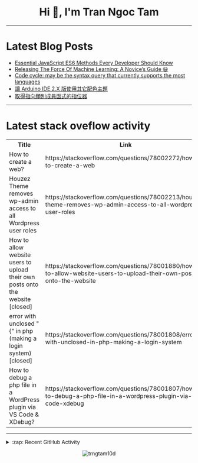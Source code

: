 <h1 align="center">Hi 👋, I'm Tran Ngoc Tam</h1>

---

# Latest Blog Posts 
<!-- BLOG-POST-LIST:START -->
- [Essential JavaScript ES6 Methods Every Developer Should Know](https://dev.to/snehalkadwe/essential-javascript-es6-methods-every-developer-should-know-4fnk)
- [Releasing The Force Of Machine Learning: A Novice’s Guide 😃](https://dev.to/mankavelda/releasing-the-force-of-machine-learning-a-novices-guide-42g7)
- [Code cycle: may be the syntax query that currently supports the most languages](https://dev.to/wszgrcy/code-cycle-may-be-the-syntax-query-that-currently-supports-the-most-languages-1fj1)
- [讓 Arduino IDE 2.X 版使用其它配色主題](https://dev.to/codemee/rang-arduino-ide-2x-ban-shi-yong-qi-ta-pei-se-zhu-ti-5bf7)
- [取得指向類別成員函式的指位器](https://dev.to/codemee/qu-de-zhi-xiang-lei-bie-cheng-yuan-han-shi-de-zhi-wei-qi-2inj)
<!-- BLOG-POST-LIST:END -->

---

# Latest stack oveflow activity
<table>
  <tr><th>Title</th><th>Link</th></tr>
  <!-- STACKOVERFLOW:START --><tr><td>How to create a web?</td><td>https://stackoverflow.com/questions/78002272/how-to-create-a-web</td></tr><tr><td>Houzez Theme removes wp-admin access to all Wordpress user roles</td><td>https://stackoverflow.com/questions/78002213/houzez-theme-removes-wp-admin-access-to-all-wordpress-user-roles</td></tr><tr><td>How to allow website users to upload their own posts onto the website [closed]</td><td>https://stackoverflow.com/questions/78001880/how-to-allow-website-users-to-upload-their-own-posts-onto-the-website</td></tr><tr><td>error with unclosed &quot;{&quot; in php &lpar;making a login system&rpar; [closed]</td><td>https://stackoverflow.com/questions/78001808/error-with-unclosed-in-php-making-a-login-system</td></tr><tr><td>How to debug a php file in a WordPress plugin via VS Code &amp; XDebug?</td><td>https://stackoverflow.com/questions/78001807/how-to-debug-a-php-file-in-a-wordpress-plugin-via-vs-code-xdebug</td></tr><!-- STACKOVERFLOW:END -->
</table>

---

<details>
  <summary>:zap: Recent GitHub Activity</summary>
  
<!--START_SECTION:activity-->
1. 💪 Opened PR [#52](https://github.com/trngtam10d/trngtam10d.github.io/pull/52) in [trngtam10d/trngtam10d.github.io](https://github.com/trngtam10d/trngtam10d.github.io)
2. 💪 Opened PR [#51](https://github.com/trngtam10d/trngtam10d.github.io/pull/51) in [trngtam10d/trngtam10d.github.io](https://github.com/trngtam10d/trngtam10d.github.io)
3. 💪 Opened PR [#50](https://github.com/trngtam10d/trngtam10d.github.io/pull/50) in [trngtam10d/trngtam10d.github.io](https://github.com/trngtam10d/trngtam10d.github.io)
4. 💪 Opened PR [#49](https://github.com/trngtam10d/trngtam10d.github.io/pull/49) in [trngtam10d/trngtam10d.github.io](https://github.com/trngtam10d/trngtam10d.github.io)
5. 💪 Opened PR [#48](https://github.com/trngtam10d/trngtam10d.github.io/pull/48) in [trngtam10d/trngtam10d.github.io](https://github.com/trngtam10d/trngtam10d.github.io)
<!--END_SECTION:activity-->

</details>

<p align="center"><img align="center" src="https://github-readme-streak-stats.herokuapp.com/?user=trngtam10d&" alt="trngtam10d" /></p>

